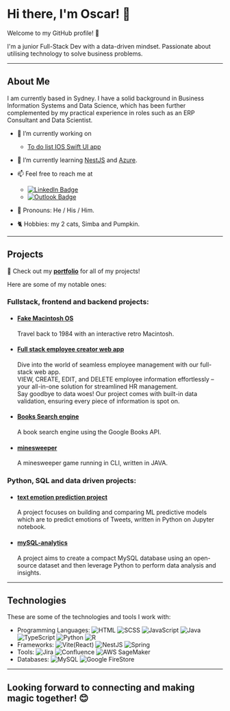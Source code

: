 # Hi there, I'm Oscar! 👋

Welcome to my GitHub profile! 🚀

I'm a junior Full-Stack Dev with a data-driven mindset. Passionate about utilising technology to solve business problems.

---
## About Me

I am currently based in Sydney. I have a solid background in Business Information Systems and Data Science, which has been further complemented by my practical experience in roles such as an ERP Consultant and Data Scientist.

- 🔭 I’m currently working on
  - [To do list IOS Swift UI app](https://github.com/uwerrrr/swift_todo)
- 🌱 I’m currently learning <ins>NestJS</ins> and <ins>Azure</ins>.
- 📫 Feel free to reach me at
  - [![LinkedIn Badge](https://img.shields.io/badge/%20-oscar--vannguyen%20-%230A66C2?style=for-the-badge&logo=linkedin&logoColor=white&labelColor=%230A66C2&color=%2341495E)](https://www.linkedin.com/in/oscar-vannguyen/)
  - [![Outlook Badge](https://img.shields.io/badge/%20-van.lenguyen%40outlook.com%20-%230078D4?style=for-the-badge&logo=microsoftoutlook&logoColor=white&labelColor=%230078D4&color=%2341495E)](mailto:van.lenguyen@outlook.com)

  

- 👨 Pronouns: He / His / Him.
- 🐈 Hobbies: my 2 cats, Simba and Pumpkin.

---
## Projects

📔 Check out my __[portfolio](https://uwerrrr.github.io/Oscar_Portfolio/)__ for all of my projects!

Here are some of my notable ones:
### Fullstack, frontend and backend projects:

- #### [Fake Macintosh OS](https://github.com/uwerrrr/fakeOS)
  Travel back to 1984 with an interactive retro Macintosh. 

- #### [Full stack employee creator web app](https://github.com/uwerrrr/employee-creator)
  Dive into the world of seamless employee management with our full-stack web app.
  <br> VIEW, CREATE, EDIT, and DELETE employee information effortlessly – your all-in-one solution for streamlined HR management. 
  <br> Say goodbye to data woes! Our project comes with built-in data validation, ensuring every piece of information is spot on.

- #### [Books Search engine](https://github.com/uwerrrr/Google-Books-Search)
  A book search engine using the Google Books API.

- #### [minesweeper](https://github.com/uwerrrr/minesweeper)
  A minesweeper game running in CLI, written in JAVA.

### Python, SQL and data driven projects:
- #### [text emotion prediction project](https://github.com/uwerrrr/text_major_project)
  A project focuses on building and comparing ML predictive models which are to predict emotions of Tweets, written in Python on Jupyter notebook.

- #### [mySQL-analytics](https://github.com/uwerrrr/mySQL-analytics)
  A project aims to create a compact MySQL database using an open-source dataset and then leverage Python to perform data analysis and insights.

---
## Technologies

These are some of the technologies and tools I work with:

- Programming Languages: ![HTML](https://img.shields.io/badge/-HTML-E34F26?style=flat&logo=html5&logoColor=white) ![SCSS](https://img.shields.io/badge/-SCSS-CC6699?style=flat&logo=sass&logoColor=white) ![JavaScript](https://img.shields.io/badge/-JavaScript-F7DF1E?style=flat&logo=javascript&logoColor=black) ![Java](https://img.shields.io/badge/-Java-007396?style=flat&logo=oracle&logoColor=white) ![TypeScript](https://img.shields.io/badge/-TypeScript-3178C6?style=flat&logo=typescript&logoColor=white) ![Python](https://img.shields.io/badge/-Python-3776AB?style=flat&logo=python&logoColor=white) ![R](https://img.shields.io/badge/-R-276DC3?style=flat&logo=r&logoColor=white)
- Frameworks: ![Vite(React)](https://img.shields.io/badge/-Vite_(React)-646CFF?style=flat&logo=vite&logoColor=white) ![NestJS](https://img.shields.io/badge/-NestJS-E0234E?style=flat&logo=nestjs&logoColor=white) ![Spring](https://img.shields.io/badge/-Spring-6DB33F?style=flat&logo=spring&logoColor=white)
- Tools: ![Jira](https://img.shields.io/badge/-Jira-0052CC?style=flat&logo=jira&logoColor=white) ![Confluence](https://img.shields.io/badge/-Confluence-172B4D?style=flat&logo=confluence&logoColor=white) ![AWS SageMaker](https://img.shields.io/badge/-AWS%20SageMaker-232F3E?style=flat&logo=amazon-aws&logoColor=white)
- Databases: ![MySQL](https://img.shields.io/badge/-MySQL-4479A1?style=flat&logo=mysql&logoColor=white) ![Google FireStore](https://img.shields.io/badge/-Google%20Firestore-FFCA28?style=flat&logo=firebase&logoColor=black)

---
## Looking forward to connecting and making magic together! 😊

